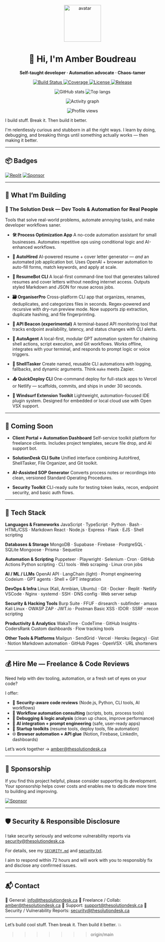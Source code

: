 <!-- HERO -->
<p align="center">
  <img src="https://raw.githubusercontent.com/TheSolutionDeskAndCompany/TheSolutionDeskAndCompany/main/avatar.png" width="120" alt="avatar"/>
</p>
<h1 align="center">👋 Hi, I'm Amber Boudreau</h1>
<p align="center">
  <strong>Self-taught developer · Automation advocate · Chaos-tamer</strong>
</p>

<!-- BADGES -->
<p align="center">
  <a href="https://github.com/TheSolutionDeskAndCompany/TheSolutionDesk/actions/workflows/ci.yml">
    <img src="https://github.com/TheSolutionDeskAndCompany/TheSolutionDesk/actions/workflows/ci.yml/badge.svg" alt="Build Status">
  </a>
  <a href="https://codecov.io/gh/TheSolutionDeskAndCompany/TheSolutionDesk">
    <img src="https://img.shields.io/codecov/c/github/TheSolutionDeskAndCompany/TheSolutionDesk" alt="Coverage">
  </a>
  <a href="https://github.com/TheSolutionDeskAndCompany/TheSolutionDesk/blob/main/LICENSE">
    <img src="https://img.shields.io/github/license/TheSolutionDeskAndCompany/TheSolutionDesk" alt="License">
  </a>
  <a href="https://github.com/TheSolutionDeskAndCompany/TheSolutionDesk/releases/latest">
    <img src="https://img.shields.io/github/v/release/TheSolutionDeskAndCompany/TheSolutionDesk" alt="Release">
  </a>
</p>

<!-- STATS -->
<p align="center">
  <img src="https://github-readme-stats.vercel.app/api?username=TheSolutionDeskAndCompany&show_icons=true&theme=transparent" alt="GitHub stats" />
  <img src="https://github-readme-stats.vercel.app/api/top-langs/?username=TheSolutionDeskAndCompany&layout=compact&theme=transparent" alt="Top langs" />
</p>

<!-- ACTIVITY GRAPH -->
<p align="center">
  <img src="https://activity-graph.herokuapp.com/graph?username=TheSolutionDeskAndCompany&theme=react-dark" alt="Activity graph" />
</p>

<!-- VISITOR BADGE -->
<p align="center">
  <img src="https://profile-counter.glitch.me/TheSolutionDeskAndCompany/count.svg" alt="Profile views" />
</p>

I build stuff. Break it. Then build it better.

I'm relentlessly curious and stubborn in all the right ways. I learn by doing, debugging, and breaking things until something actually works — then making it better.

---

## 📦 Badges

[![Replit](https://img.shields.io/badge/Replit-Project-blue?style=flat\&logo=replit)](https://replit.com/@TheSolutionDesk)
[![Sponsor](https://img.shields.io/badge/Sponsor-❤️-red?style=flat\&logo=GitHub)](https://github.com/sponsors/TheSolutionDeskAndCompany)

---

## 🔧 What I’m Building

### 🧩 The Solution Desk — Dev Tools & Automation for Real People

Tools that solve real-world problems, automate annoying tasks, and make developer workflows saner.

* **🛠️ Process Optimization App**
  A no-code automation assistant for small businesses.
  Automates repetitive ops using conditional logic and AI-enhanced workflows.

* **🤖 AutoHired**
  AI-powered resume + cover letter generator — *and* an automated job application bot.
  Uses OpenAI + browser automation to auto-fill forms, match keywords, and apply at scale.

* **🧠 ResumeBot CLI**
  A local-first command-line tool that generates tailored resumes and cover letters without needing internet access.
  Outputs styled Markdown and JSON for reuse across jobs.

* **🗃️ OrganiserPro**
  Cross-platform CLI app that organizes, renames, deduplicates, and categorizes files in seconds.
  Regex-powered and recursive with dry-run preview mode. Now supports zip extraction, duplicate hashing, and file fingerprinting.

* **📡 API Beacon (experimental)**
  A terminal-based API monitoring tool that tracks endpoint availability, latency, and status changes with CLI alerts.

* **🧠 AutoAgent**
  A local-first, modular GPT automation system for chaining shell actions, script execution, and Git workflows.
  Works offline, integrates with your terminal, and responds to prompt logic or voice triggers.

* **🧪 ShellTasker**
  Create named, reusable CLI automations with logging, fallbacks, and dynamic arguments.
  Think `make` meets Zapier.

* **📤 QuickDeploy CLI**
  One-command deploy for full-stack apps to Vercel or Netlify — scaffolds, commits, and ships in under 30 seconds.

* **🧩 Windsurf Extension Toolkit**
  Lightweight, automation-focused IDE plugin system.
  Designed for embedded or local cloud use with Open VSX support.

---

## 🚧 Coming Soon

* **Client Portal + Automation Dashboard**
  Self-service toolkit platform for freelance clients.
  Includes project templates, secure file drop, and AI support bot.

* **SolutionDesk CLI Suite**
  Unified interface combining AutoHired, ShellTasker, File Organizer, and Git toolkit.

* **AI-Assisted SOP Generator**
  Converts process notes or recordings into clean, versioned Standard Operating Procedures.

* **Security Toolkit**
  CLI-ready suite for testing token leaks, recon, endpoint security, and basic auth flows.

---

## 🧠 Tech Stack

**Languages & Frameworks**
JavaScript · TypeScript · Python · Bash · HTML/CSS · Markdown
React · Node.js · Express · Flask · EJS · Shell scripting

**Databases & Storage**
MongoDB · Supabase · Firebase · PostgreSQL · SQLite
Mongoose · Prisma · Sequelize

**Automation & Scripting**
Puppeteer · Playwright · Selenium · Cron · GitHub Actions
Python scripting · CLI tools · Web scraping · Linux cron jobs

**AI / ML / LLMs**
OpenAI API · LangChain (light) · Prompt engineering
Codeium · GPT agents · Shell + GPT integration

**DevOps & Infra**
Linux (Kali, Armbian, Ubuntu) · Git · Docker · Replit · Netlify
VSCode · Nginx · systemd · SSH · DNS config · Web server setup

**Security & Hacking Tools**
Burp Suite · FFUF · dirsearch · subfinder · amass
Kali Linux · OWASP ZAP · JWT.io · Postman
Basic XSS · IDOR · SSRF · recon scripting

**Productivity & Analytics**
WakaTime · CodeTime · GitHub Insights · CodersRank
Custom dashboards · Flow tracking tools

**Other Tools & Platforms**
Mailgun · SendGrid · Vercel · Heroku (legacy) · Gist · Notion
Markdown automation · GitHub Pages · OpenVSX · URL shorteners

---

## 💰 Hire Me — Freelance & Code Reviews

Need help with dev tooling, automation, or a fresh set of eyes on your code?

I offer:

* 🔐 **Security-aware code reviews** (Node.js, Python, CLI tools, AI workflows)
* 🤖 **Workflow automation consulting** (scripts, bots, process tools)
* 🧪 **Debugging & logic analysis** (clean up chaos, improve performance)
* 🧠 **AI integration + prompt engineering** (safe, user-ready apps)
* 🧰 **Startup toolkits** (resume tools, deploy tools, file automation)
* 🌐 **Browser automation + API glue** (Notion, Firebase, LinkedIn, dashboards)

Let’s work together → [amber@thesolutiondesk.ca](mailto:amber@thesolutiondesk.ca)

---

## 💖 Sponsorship

If you find this project helpful, please consider supporting its development.
Your sponsorship helps cover costs and enables me to dedicate more time to building and improving.

[![Sponsor](https://img.shields.io/badge/Sponsor-❤️-red?style=flat\&logo=GitHub)](https://github.com/sponsors/TheSolutionDeskAndCompany)

---

## 🛡 Security & Responsible Disclosure

I take security seriously and welcome vulnerability reports via
[security@thesolutiondesk.ca](mailto:security@thesolutiondesk.ca).

For details, see my [`SECURITY.md`](https://github.com/TheSolutionDeskAndCompany/security-policy) and
[security.txt](https://thesolutiondesk.ca/.well-known/security.txt).

I aim to respond within 72 hours and will work with you to responsibly fix and disclose any confirmed issues.

---

## 📬 Contact

📩 General: [info@thesolutiondesk.ca](mailto:info@thesolutiondesk.ca)
💼 Freelance / Collab: [amber@thesolutiondesk.ca](mailto:amber@thesolutiondesk.ca)
🧰 Support: [support@thesolutiondesk.ca](mailto:support@thesolutiondesk.ca)
🔐 Security / Vulnerability Reports: [security@thesolutiondesk.ca](mailto:security@thesolutiondesk.ca)

---

Let’s build cool stuff.
Then break it.
Then build it better. 💥
>>>>>>> origin/main
